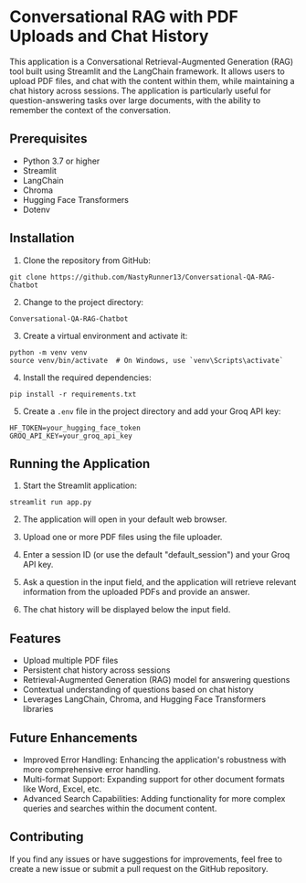 # Conversational RAG with PDF Uploads and Chat History

This application is a Conversational Retrieval-Augmented Generation (RAG) tool built using Streamlit and the LangChain framework. It allows users to upload PDF files, and chat with the content within them, while maintaining a chat history across sessions. The application is particularly useful for question-answering tasks over large documents, with the ability to remember the context of the conversation.

## Prerequisites

- Python 3.7 or higher
- Streamlit
- LangChain
- Chroma
- Hugging Face Transformers
- Dotenv

## Installation

1. Clone the repository from GitHub:

```
git clone https://github.com/NastyRunner13/Conversational-QA-RAG-Chatbot
```

2. Change to the project directory:

```
Conversational-QA-RAG-Chatbot
```

3. Create a virtual environment and activate it:

```
python -m venv venv
source venv/bin/activate  # On Windows, use `venv\Scripts\activate`
```

4. Install the required dependencies:

```
pip install -r requirements.txt
```

5. Create a `.env` file in the project directory and add your Groq API key:

```
HF_TOKEN=your_hugging_face_token
GROQ_API_KEY=your_groq_api_key
```

## Running the Application

1. Start the Streamlit application:

```
streamlit run app.py
```

2. The application will open in your default web browser.

3. Upload one or more PDF files using the file uploader.

4. Enter a session ID (or use the default "default_session") and your Groq API key.

5. Ask a question in the input field, and the application will retrieve relevant information from the uploaded PDFs and provide an answer.

6. The chat history will be displayed below the input field.

## Features

- Upload multiple PDF files
- Persistent chat history across sessions
- Retrieval-Augmented Generation (RAG) model for answering questions
- Contextual understanding of questions based on chat history
- Leverages LangChain, Chroma, and Hugging Face Transformers libraries

## Future Enhancements

- Improved Error Handling: Enhancing the application's robustness with more comprehensive error handling.
- Multi-format Support: Expanding support for other document formats like Word, Excel, etc.
- Advanced Search Capabilities: Adding functionality for more complex queries and searches within the document content.

## Contributing

If you find any issues or have suggestions for improvements, feel free to create a new issue or submit a pull request on the GitHub repository.
